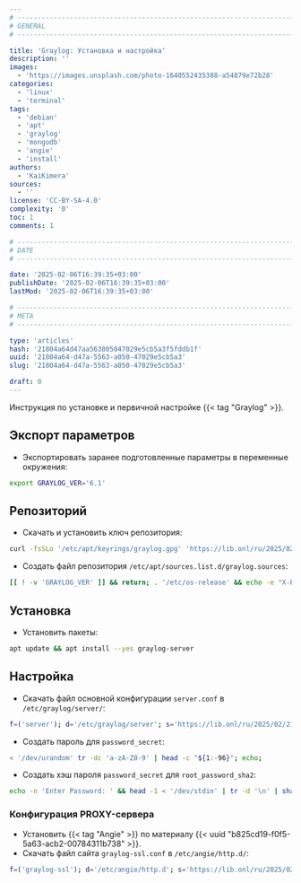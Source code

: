 ```yaml
---
# -------------------------------------------------------------------------------------------------------------------- #
# GENERAL
# -------------------------------------------------------------------------------------------------------------------- #

title: 'Graylog: Установка и настройка'
description: ''
images:
  - 'https://images.unsplash.com/photo-1640552435388-a54879e72b28'
categories:
  - 'linux'
  - 'terminal'
tags:
  - 'debian'
  - 'apt'
  - 'graylog'
  - 'mongodb'
  - 'angie'
  - 'install'
authors:
  - 'KaiKimera'
sources:
  - ''
license: 'CC-BY-SA-4.0'
complexity: '0'
toc: 1
comments: 1

# -------------------------------------------------------------------------------------------------------------------- #
# DATE
# -------------------------------------------------------------------------------------------------------------------- #

date: '2025-02-06T16:39:35+03:00'
publishDate: '2025-02-06T16:39:35+03:00'
lastMod: '2025-02-06T16:39:35+03:00'

# -------------------------------------------------------------------------------------------------------------------- #
# META
# -------------------------------------------------------------------------------------------------------------------- #

type: 'articles'
hash: '21804a64d47aa563805047029e5cb5a3f5fddb1f'
uuid: '21804a64-d47a-5563-a050-47029e5cb5a3'
slug: '21804a64-d47a-5563-a050-47029e5cb5a3'

draft: 0
---
```


Инструкция по установке и первичной настройке {{< tag "Graylog" >}}.

<!--more-->

## Экспорт параметров

- Экспортировать заранее подготовленные параметры в переменные окружения:

```bash
export GRAYLOG_VER='6.1'
```

## Репозиторий

- Скачать и установить ключ репозитория:

```bash
curl -fsSLo '/etc/apt/keyrings/graylog.gpg' 'https://lib.onl/ru/2025/02/21804a64-d47a-5563-a050-47029e5cb5a3/graylog.gpg'
```

- Создать файл репозитория `/etc/apt/sources.list.d/graylog.sources`:

```bash
[[ ! -v 'GRAYLOG_VER' ]] && return; . '/etc/os-release' && echo -e "X-Repolib-Name: Graylog\nTypes: deb\nURIs: https://packages.graylog2.org/repo/${ID}\nSuites: stable\nComponents: ${GRAYLOG_VER}\nSigned-By: /etc/apt/keyrings/graylog.gpg\n" | tee '/etc/apt/sources.list.d/graylog.sources' > '/dev/null'
```

## Установка

- Установить пакеты:

```bash
apt update && apt install --yes graylog-server
```

## Настройка

- Скачать файл основной конфигурации `server.conf` в `/etc/graylog/server/`:

```bash
f=('server'); d='/etc/graylog/server'; s='https://lib.onl/ru/2025/02/21804a64-d47a-5563-a050-47029e5cb5a3'; for i in "${f[@]}"; do [[ -f "${d}/${i}.conf" && ! -f "${d}/${i}.conf.orig" ]] && mv "${d}/${i}.conf" "${d}/${i}.conf.orig"; curl -fsSLo "${d}/${i}.conf" "${s}/${i}.conf"; done
```

- Создать пароль для `password_secret`:

```bash
< '/dev/urandom' tr -dc 'a-zA-Z0-9' | head -c "${1:-96}"; echo;
```

- Создать хэш пароля `password_secret` для `root_password_sha2`:

```bash
echo -n 'Enter Password: ' && head -1 < '/dev/stdin' | tr -d '\n' | sha256sum | cut -d ' ' -f1
```

### Конфигурация PROXY-сервера

- Установить {{< tag "Angie" >}} по материалу {{< uuid "b825cd19-f0f5-5a63-acb2-00784311b738" >}}.
- Скачать файл сайта `graylog-ssl.conf` в `/etc/angie/http.d/`:

```bash
f=('graylog-ssl'); d='/etc/angie/http.d'; s='https://lib.onl/ru/2025/02/21804a64-d47a-5563-a050-47029e5cb5a3'; for i in "${f[@]}"; do curl -fsSLo "${d}/${i}.conf" "${s}/${i}.conf"; done
```
